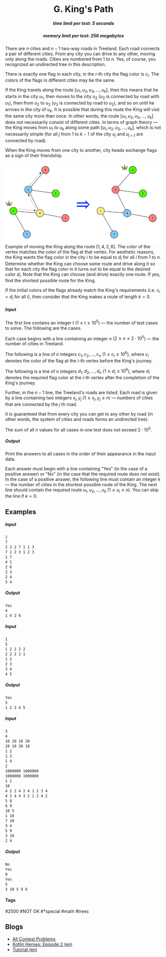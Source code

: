 <h1 style='text-align: center;'> G. King's Path</h1>

<h5 style='text-align: center;'>time limit per test: 5 seconds</h5>
<h5 style='text-align: center;'>memory limit per test: 256 megabytes</h5>

There are $n$ cities and $n-1$ two-way roads in Treeland. Each road connects a pair of different cities. From any city you can drive to any other, moving only along the roads. Cities are numbered from $1$ to $n$. Yes, of course, you recognized an undirected tree in this description.

There is exactly one flag in each city, in the $i$-th city the flag color is $c_i$. The colors of the flags in different cities may be the same.

If the King travels along the route $[u_1, u_2, u_3, \dots, u_k]$, then this means that he starts in the city $u_1$, then moves to the city $u_2$ ($u_2$ is connected by road with $u_1$), then from $u_2$ to $u_3$ ($u_3$ is connected by road to $u_2$), and so on until he arrives in the city of $u_k$. It is possible that during this route the King will visit the same city more than once. In other words, the route $[u_1, u_2, u_3, \dots, u_k]$ does not necessarily consist of different cities. In terms of graph theory — the King moves from $u_1$ to $u_k$ along some path $[u_1, u_2, u_3, \dots, u_k]$, which is not necessarily simple (for all $j$ from $1$ to $k-1$ of the city $u_j$ and $u_{j+1}$ are connected by road).

When the King moves from one city to another, city heads exchange flags as a sign of their friendship.

 ![](images/5528c6d71ff5f43bfbf54549db94db779fcef756.png) Example of moving the King along the route $[1, 4, 2, 6]$. The color of the vertex matches the color of the flag at that vertex. For aesthetic reasons, the King wants the flag color in the city $i$ to be equal to $d_i$ for all $i$ from $1$ to $n$. Determine whether the King can choose some route and drive along it so that for each city the flag color in it turns out to be equal to the desired color $d_i$. Note that the King can choose (and drive) exactly one route. If yes, find the shortest possible route for the King.

If the initial colors of the flags already match the King's requirements (i.e. $c_i=d_i$ for all $i$), then consider that the King makes a route of length $k=0$.

##### Input

The first line contains an integer $t$ ($1 \le t \le 10^5$) — the number of test cases to solve. The following are the cases.

Each case begins with a line containing an integer $n$ ($2 \le n \le 2\cdot10^5$) — the number of cities in Treeland.

The following is a line of $n$ integers $c_1, c_2, \dots, c_n$ ($1 \le c_i \le 10^6$), where $c_i$ denotes the color of the flag at the $i$-th vertex before the King's journey.

The following is a line of $n$ integers $d_1, d_2, \dots, d_n$ ($1 \le d_i \le 10^6$), where $d_i$ denotes the required flag color at the $i$-th vertex after the completion of the King's journey.

Further, in the $n-1$ line, the Treeland's roads are listed. Each road is given by a line containing two integers $x_j, y_j$ ($1 \le x_j, y_j \le n$) — numbers of cities that are connected by the $j$ th road.

It is guaranteed that from every city you can get to any other by road (in other words, the system of cities and roads forms an undirected tree).

The sum of all $n$ values ​​for all cases in one test does not exceed $2\cdot10^5$.

##### Output

Print the answers to all cases in the order of their appearance in the input data.

Each answer must begin with a line containing "Yes" (in the case of a positive answer) or "No" (in the case that the required route does not exist). In the case of a positive answer, the following line must contain an integer $k$ — the number of cities in the shortest possible route of the King. The next line should contain the required route $u_1, u_2, \dots, u_k$ ($1 \le u_i \le n$). You can skip the line if $k=0$.

## Examples

##### Input


```text
1
7
2 3 2 7 1 1 3
7 1 2 3 1 2 3
1 7
4 1
2 6
2 3
2 4
5 4
```
##### Output


```text
Yes
4
1 4 2 6 
```
##### Input


```text
1
5
1 2 2 2 2
2 2 2 2 1
1 2
2 3
3 4
4 5
```
##### Output


```text
Yes
5
1 2 3 4 5 
```
##### Input


```text
3
4
10 20 10 20
20 10 20 10
1 2
1 3
1 4
2
1000000 1000000
1000000 1000000
1 2
10
4 2 2 4 2 4 1 2 3 4
4 2 4 4 3 2 1 2 4 2
5 8
6 9
10 5
1 10
7 10
3 4
5 9
3 10
2 4
```
##### Output


```text
No
Yes
0
Yes
5
3 10 5 9 6 
```


#### Tags 

#2500 #NOT OK #*special #math #trees 

## Blogs
- [All Contest Problems](../Kotlin_Heroes:_Episode_2.md)
- [Kotlin Heroes: Episode 2 (en)](../blogs/Kotlin_Heroes:_Episode_2_(en).md)
- [Tutorial (en)](../blogs/Tutorial_(en).md)

